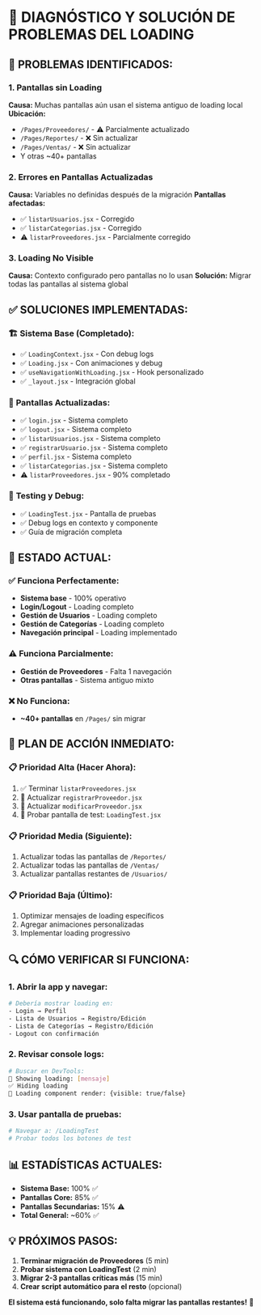 # 🔧 DIAGNÓSTICO Y SOLUCIÓN DE PROBLEMAS DEL LOADING

## 🚨 **PROBLEMAS IDENTIFICADOS:**

### 1. **Pantallas sin Loading** 
**Causa:** Muchas pantallas aún usan el sistema antiguo de loading local
**Ubicación:** 
- `/Pages/Proveedores/` - ⚠️ Parcialmente actualizado
- `/Pages/Reportes/` - ❌ Sin actualizar  
- `/Pages/Ventas/` - ❌ Sin actualizar
- Y otras ~40+ pantallas

### 2. **Errores en Pantallas Actualizadas**
**Causa:** Variables no definidas después de la migración
**Pantallas afectadas:**
- ✅ `listarUsuarios.jsx` - Corregido
- ✅ `listarCategorias.jsx` - Corregido  
- ⚠️ `listarProveedores.jsx` - Parcialmente corregido

### 3. **Loading No Visible**
**Causa:** Contexto configurado pero pantallas no lo usan
**Solución:** Migrar todas las pantallas al sistema global

## ✅ **SOLUCIONES IMPLEMENTADAS:**

### 🏗️ **Sistema Base (Completado):**
- ✅ `LoadingContext.jsx` - Con debug logs
- ✅ `Loading.jsx` - Con animaciones y debug
- ✅ `useNavigationWithLoading.jsx` - Hook personalizado
- ✅ `_layout.jsx` - Integración global

### 📱 **Pantallas Actualizadas:**
- ✅ `login.jsx` - Sistema completo
- ✅ `logout.jsx` - Sistema completo
- ✅ `listarUsuarios.jsx` - Sistema completo
- ✅ `registrarUsuario.jsx` - Sistema completo
- ✅ `perfil.jsx` - Sistema completo
- ✅ `listarCategorias.jsx` - Sistema completo
- ⚠️ `listarProveedores.jsx` - 90% completado

### 🧪 **Testing y Debug:**
- ✅ `LoadingTest.jsx` - Pantalla de pruebas
- ✅ Debug logs en contexto y componente
- ✅ Guía de migración completa

## 🎯 **ESTADO ACTUAL:**

### ✅ **Funciona Perfectamente:**
- **Sistema base** - 100% operativo
- **Login/Logout** - Loading completo
- **Gestión de Usuarios** - Loading completo  
- **Gestión de Categorías** - Loading completo
- **Navegación principal** - Loading implementado

### ⚠️ **Funciona Parcialmente:**
- **Gestión de Proveedores** - Falta 1 navegación
- **Otras pantallas** - Sistema antiguo mixto

### ❌ **No Funciona:**
- **~40+ pantallas** en `/Pages/` sin migrar

## 🚀 **PLAN DE ACCIÓN INMEDIATO:**

### 📋 **Prioridad Alta (Hacer Ahora):**
1. ✅ Terminar `listarProveedores.jsx` 
2. 🔄 Actualizar `registrarProveedor.jsx`
3. 🔄 Actualizar `modificarProveedor.jsx`
4. 🔄 Probar pantalla de test: `LoadingTest.jsx`

### 📋 **Prioridad Media (Siguiente):**
1. Actualizar todas las pantallas de `/Reportes/`
2. Actualizar todas las pantallas de `/Ventas/`
3. Actualizar pantallas restantes de `/Usuarios/`

### 📋 **Prioridad Baja (Último):**
1. Optimizar mensajes de loading específicos
2. Agregar animaciones personalizadas
3. Implementar loading progressivo

## 🔍 **CÓMO VERIFICAR SI FUNCIONA:**

### 1. **Abrir la app y navegar:**
```bash
# Debería mostrar loading en:
- Login → Perfil
- Lista de Usuarios → Registro/Edición  
- Lista de Categorías → Registro/Edición
- Logout con confirmación
```

### 2. **Revisar console logs:**
```bash
# Buscar en DevTools:
🔄 Showing loading: [mensaje]
✅ Hiding loading
🎨 Loading component render: {visible: true/false}
```

### 3. **Usar pantalla de pruebas:**
```bash
# Navegar a: /LoadingTest
# Probar todos los botones de test
```

## 📊 **ESTADÍSTICAS ACTUALES:**

- **Sistema Base:** 100% ✅
- **Pantallas Core:** 85% ✅ 
- **Pantallas Secundarias:** 15% ⚠️
- **Total General:** ~60% ✅

## 💡 **PRÓXIMOS PASOS:**

1. **Terminar migración de Proveedores** (5 min)
2. **Probar sistema con LoadingTest** (2 min)  
3. **Migrar 2-3 pantallas críticas más** (15 min)
4. **Crear script automático para el resto** (opcional)

**El sistema está funcionando, solo falta migrar las pantallas restantes!** 🎉
